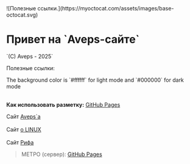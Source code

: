 <link rel="stylesheet" type="text/css" href="css/aveps.css">
![Полезные ссылки.](https://myoctocat.com/assets/images/base-octocat.svg)
<h1>Привет на  `Aveps-сайте`</h1>
`(C) Aveps - 2025`
<p>Полезные ссылки:</p>
The background color is `#ffffff` for light mode and `#000000` for dark mode
<br><br>

**Как использовать разметку:**
[GitHub Pages](https://docs.github.com/ru/get-started/writing-on-github/getting-started-with-writing-and-formatting-on-github/basic-writing-and-formatting-syntax)

Сайт <a class="tooltiplink" href="https://aveps.github.io/Aveps_book/aveps.html" data-title="Aveps сайт">Aveps`a</a>
<br><br>
Сайт <a class="tooltiplink" href="https://stm66.github.io/" data-title="Михаил stm66">о LINUX</a>
<br><br>
Сайт <a class="tooltiplink" href="https://rifsakha.github.io/" data-title="Риф">Рифа</a>

> МЕТРО (сервер):
[GitHub Pages](https://77.37.218.18)

